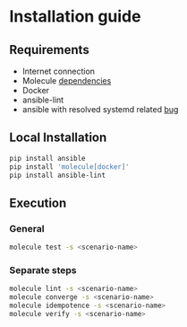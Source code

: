 # Installation guide

## Requirements

- Internet connection
- Molecule [dependencies](https://molecule.readthedocs.io/en/latest/installation.html)
- Docker
- ansible-lint
- ansible with resolved systemd related [bug](https://github.com/ansible/ansible/issues/71528#issuecomment-729778048)

## Local Installation

```bash
pip install ansible
pip install 'molecule[docker]'
pip install ansible-lint
```

## Execution

### General

```bash
molecule test -s <scenario-name>
```

### Separate steps

```bash
molecule lint -s <scenario-name>
molecule converge -s <scenario-name>
molecule idempotence -s <scenario-name>
molecule verify -s <scenario-name>
```
